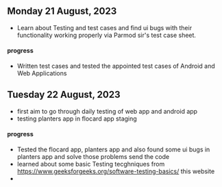 ## Monday 21 August, 2023
- Learn about Testing and test cases and find ui bugs with their functionality working properly via Parmod sir's test case  sheet.
#### progress
 - Written test cases and tested the appointed test cases of Android and Web Applications


## Tuesday 22 August, 2023
- first aim to go through daily testing of web app and android app
- testing planters app in flocard app staging 
#### progress
 -  Tested the flocard app, planters app and also found some ui bugs in planters app and solve those problems send the code
 -  learned about some basic Testing tecghniques  from https://www.geeksforgeeks.org/software-testing-basics/ this website
 -  

